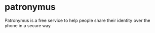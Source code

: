 # patronymus
Patronymus is a free service to help people share their identity over the phone in a secure way
